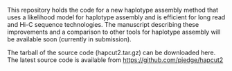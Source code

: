 This repository holds the code for a new haplotype assembly method that uses a likelihood model for haplotype assembly and is efficient for long read and Hi-C sequence technologies. The manuscript describing these improvements and a comparison to other tools for haplotype assembly will be available soon (currently in submission). 

The tarball of the source code (hapcut2.tar.gz) can be downloaded here. The latest source code is available from  https://github.com/pjedge/hapcut2
